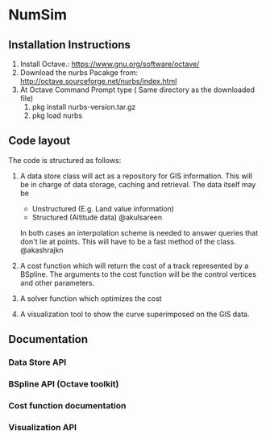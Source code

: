 # NumSim


## Installation Instructions

1. Install Octave.:  https://www.gnu.org/software/octave/ 
2. Download the nurbs Pacakge from:  http://octave.sourceforge.net/nurbs/index.html
3. At Octave Command Prompt type   ( Same directory as the downloaded file)
   1. pkg install nurbs-version.tar.gz
   2. pkg load nurbs

## Code layout

The code is structured as follows:

1. A data store class will act as a repository for GIS information. This will be in charge 
	of data storage, caching and retrieval. The data itself may be 
	* Unstructured (E.g. Land value information)
	* Structured (Altitude data) @akulsareen

	In both cases an interpolation scheme is needed to answer queries that don't lie at 
	points. This will have to be a fast method of the class. @akashrajkn
2. A cost function which will return the cost of a track represented by a BSpline. The 
	arguments to the cost function will be the control vertices and other parameters.
3. A solver function which optimizes the cost
4. A visualization tool to show the curve superimposed on the GIS data.

## Documentation

### Data Store API

### BSpline API (Octave toolkit)

### Cost function documentation

### Visualization API
